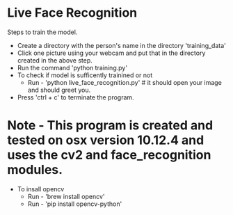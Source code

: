 # Live Face Recognition

Steps to train the model.

* Create a directory with the person's name in the directory 'training_data'
* Click one picture using your webcam and put that in the directory created in the above step.
* Run the command 'python training.py'
* To check if model is sufficently trainined or not 
    * Run - 'python live_face_recognition.py' # it should open your image and should greet you.
* Press 'ctrl + c' to terminate the program.

# Note - This program is created and tested on osx version 10.12.4 and uses the cv2 and face_recognition modules.

* To insall opencv
    * Run - 'brew install opencv'
    * Run - 'pip install opencv-python'